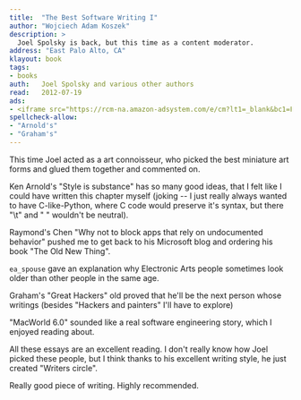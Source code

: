 ```yaml
---
title:	"The Best Software Writing I"
author: "Wojciech Adam Koszek"
description: >
  Joel Spolsky is back, but this time as a content moderator.
address: "East Palo Alto, CA"
klayout: book
tags:
- books
auth:	Joel Spolsky and various other authors
read:	2012-07-19
ads:
- <iframe src="https://rcm-na.amazon-adsystem.com/e/cm?lt1=_blank&bc1=FFFFFF&IS2=1&npa=1&bg1=FFFFFF&fc1=000000&lc1=FF0000&t=wkoszek08-20&o=1&p=8&l=as4&m=amazon&f=ifr&ref=ss_til&asins=1590595009" style="width:120px;height:240px;" scrolling="no" marginwidth="0" marginheight="0" frameborder="0"></iframe>
spellcheck-allow:
- "Arnold's"
- "Graham's"
---
```

This time Joel acted as a art connoisseur, who picked the best miniature art
forms and glued them together and commented on.

Ken Arnold's "Style is substance" has so many good ideas, that I felt like I
could have written this chapter myself (joking -- I just really always
wanted to have C-like-Python, where C code would preserve it's syntax, but
there "\t" and " " wouldn't be neutral).

Raymond's Chen "Why not to block apps that rely on undocumented behavior"
pushed me to get back to his Microsoft blog and ordering his book "The Old
New Thing".

``ea_spouse`` gave an explanation why Electronic Arts people sometimes look
older than other people in the same age.

Graham's "Great Hackers" old proved that he'll be the next person whose
writings (besides "Hackers and painters" I'll have to explore)

"MacWorld 6.0" sounded like a real software engineering story, which I
enjoyed reading about.

All these essays are an excellent reading. I don't really know how Joel
picked these people, but I think thanks to his excellent writing style, he
just created "Writers circle".

Really good piece of writing. Highly recommended.
